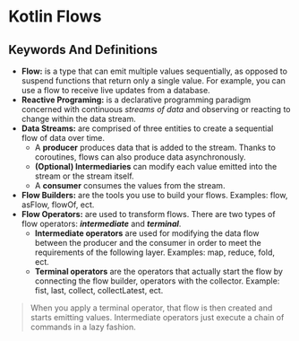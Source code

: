 # Kotlin Flows

## Keywords And Definitions

- **Flow:** is a type that can emit multiple values sequentially, as opposed to suspend functions
  that return only a single value. For example, you can use a flow to receive live updates from a
  database.
- **Reactive Programing:** is a declarative programming paradigm concerned with continuous *streams
  of data* and observing or reacting to change within the data stream.
- **Data Streams:** are comprised of three entities to create a sequential flow of data over time.
    - A **producer** produces data that is added to the stream. Thanks to coroutines, flows can also
      produce data asynchronously.
    - **(Optional) Intermediaries** can modify each value emitted into the stream or the stream
      itself.
    - A **consumer** consumes the values from the stream.
- **Flow Builders:** are the tools you use to build your flows. Examples: flow, asFlow, flowOf, ect.
- **Flow Operators:** are used to transform flows. There are two types of flow operators:
  ***intermediate*** and ***terminal***.
    - **Intermediate operators** are used for modifying the data flow between the producer and the
      consumer in order to meet the requirements of the following layer. Examples: map, reduce,
      fold, ect.
    - **Terminal operators** are the operators that actually start the flow by connecting the flow
      builder, operators with the collector. Example: fist, last, collect, collectLatest, ect.

> When you apply a terminal operator, that flow is then created and starts emitting values.
> Intermediate operators just execute a chain of commands in a lazy fashion.


